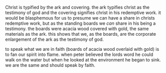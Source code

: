 Christ is typified by the ark and covering. the ark typifies christ as the testimony of
god and the covering signifies christ in his redemptive work. it would be blasphemous
for us to presume we can have a share in christs redemptive work, but as the standing
boards we *can* share in his being a testimony. the boards were acacia wood covered with
gold, the same materials as the ark. this shows that we, as the boards, are the corporate
enlargement of the ark as the testimony of god.

to speak what we are in faith (boards of acacia wood overlaid with gold) is to fan our spirit into flame. when peter believed the lords word he could walk on the water but when he looked at the environment he began to sink. we are the same and should speak by faith.
